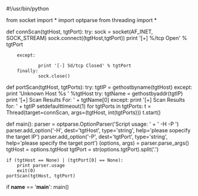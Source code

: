 
#!/usr/bin/python

from socket import *
import optparse
from threading import *

def connScan(tgtHost, tgtPort):
        try:
                sock = socket(AF_INET, SOCK_STREAM)
                sock.connect((tgtHost,tgtPort))
                print '[+] %/tcp Open' % tgtPort

        except:

                print '[-] 5d/tcp Closed' % tgtPort
        finally:
                sock.close()


def portScan(tgtHost, tgtPorts):
    try:
            tgtIP = gethostbyname(tgtHost)
    except:
            print 'Unknown Host %s ' %tgtHost
    try:
            tgtName = gethostbyaddr(tgtIP)
            print '[+] Scan Results For: ' + tgtName[0]
    except:
            print '[+] Scan Results for: ' + tgtIP
    setdefaulttimeout(1)
    for tgtPorts in tgtPorts:
            t = Thread(target=connScan, args=(tgtHost, int(tgtPorts)))
            t.start()

def main():
    parser = optparse.OptionParser('Script usage: ' + ' -H <host> -P <port>')
    parser.add_option('-H', dest='tgtHost', type='string', help='please sopecify the target IP')
    parser.add_option('-P', dest='tgtPort', type='string', help='please specify the target port')
    (options, args) = parser.parse_args()
    tgtHost = options.tgtHost
    tgtPort = str(options.tgtPort).split('.')

    if (tgtHost == None) | (tgtPort[0] == None):
        print parser.usage
        exit(0)
    portScan(tgtHost, tgtPort)

if __name__ == '__main__':
    main()
